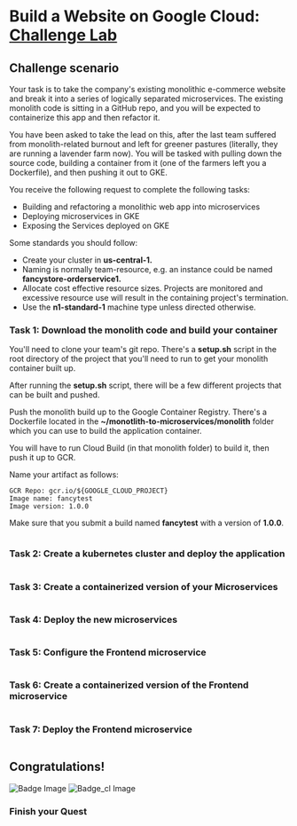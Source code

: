 # Build a Website on Google Cloud: [Challenge Lab](https://www.qwiklabs.com/focuses/11765?parent=catalog)

## Challenge scenario
Your task is to take the company's existing monolithic e-commerce website and break it into a series of logically separated microservices. The existing monolith code is sitting in a GitHub repo, and you will be expected to containerize this app and then refactor it.

You have been asked to take the lead on this, after the last team suffered from monolith-related burnout and left for greener pastures (literally, they are running a lavender farm now). You will be tasked with pulling down the source code, building a container from it (one of the farmers left you a Dockerfile), and then pushing it out to GKE.

You receive the following request to complete the following tasks:
- Building and refactoring a monolithic web app into microservices
- Deploying microservices in GKE
- Exposing the Services deployed on GKE

Some standards you should follow:
- Create your cluster in **us-central-1.**
- Naming is normally team-resource, e.g. an instance could be named **fancystore-orderservice1.**
- Allocate cost effective resource sizes. Projects are monitored and excessive resource use will result in the containing project's termination.
- Use the **n1-standard-1** machine type unless directed otherwise.

### Task 1: Download the monolith code and build your container
You'll need to clone your team's git repo. There's a **setup.sh** script in the root directory of the project that you'll need to run to get your monolith container built up.

After running the **setup.sh** script, there will be a few different projects that can be built and pushed.

Push the monolith build up to the Google Container Registry. There's a Dockerfile located in the **~/monotlith-to-microservices/monolith** folder which you can use to build the application container.

You will have to run Cloud Build (in that monolith folder) to build it, then push it up to GCR.

Name your artifact as follows:
```
GCR Repo: gcr.io/${GOOGLE_CLOUD_PROJECT}
Image name: fancytest
Image version: 1.0.0
```

Make sure that you submit a build named **fancytest** with a version of **1.0.0**.

```

```

### Task 2: Create a kubernetes cluster and deploy the application

```

```

### Task 3: Create a containerized version of your Microservices
```

```

### Task 4: Deploy the new microservices
```

```

### Task 5: Configure the Frontend microservice
```

```

### Task 6: Create a containerized version of the Frontend microservice
```

```

### Task 7: Deploy the Frontend microservice
```

```

## Congratulations!
![Badge Image](https://github.com/kkkkk317/qwiklabs-gcp/blob/main/img/Perform-Foundational-Infrastructure-Tasks-in-Google-Cloud.png) ![Badge_cl Image](https://github.com/kkkkk317/qwiklabs-gcp/blob/main/img/Perform-Foundational-Infrastructure-Tasks-in-Google-Cloud-cl.png)

### Finish your Quest


